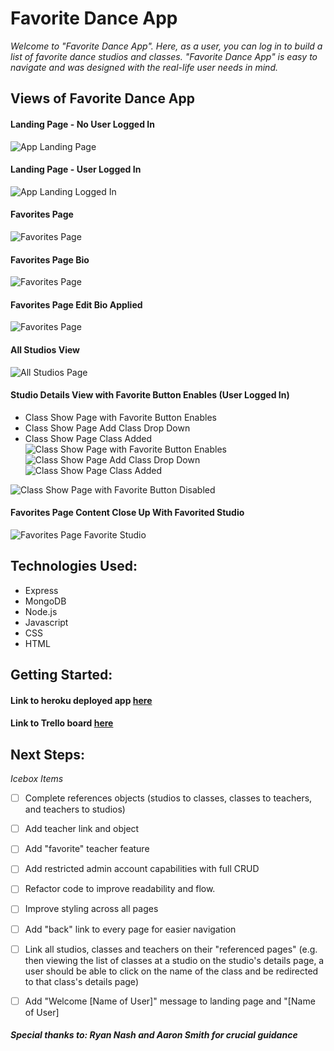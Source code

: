 # Favorite Dance App
_Welcome to "Favorite Dance App". Here, as a user, you can log in to build a list of favorite dance studios and classes. "Favorite Dance App" is easy to navigate and was designed with the real-life user needs in mind._


## Views of Favorite Dance App
#### Landing Page - No User Logged In
![App Landing Page](https://i.imgur.com/CBrauvF.png)
#### Landing Page - User Logged In
![App Landing Logged In](https://i.imgur.com/pkiyLgB.png)
#### Favorites Page
![Favorites Page](https://i.imgur.com/35XeI1k.png)
#### Favorites Page Bio
![Favorites Page](https://i.imgur.com/fKxpBrU.png)
#### Favorites Page Edit Bio Applied
![Favorites Page](https://i.imgur.com/LDUxWjQ.png)
#### All Studios View
![All Studios Page](https://i.imgur.com/DnRw0mv.png)
#### Studio Details View with Favorite Button Enables (User Logged In)
- Class Show Page with Favorite Button Enables
- Class Show Page Add Class Drop Down
- Class Show Page Class Added
![Class Show Page with Favorite Button Enables](https://i.imgur.com/MJOwsHB.png)
![Class Show Page Add Class Drop Down](https://i.imgur.com/QAcpCwT.png)
![Class Show Page Class Added](https://i.imgur.com/q8eF70r.png)

![Class Show Page with Favorite Button Disabled](https://i.imgur.com/74eweqw.png)

#### Favorites Page Content Close Up With Favorited Studio
![Favorites Page Favorite Studio](https://i.imgur.com/VOqbbJ1.png)

## Technologies Used: 
- Express
- MongoDB
- Node.js
- Javascript
- CSS
- HTML

## Getting Started:
#### Link to heroku deployed app [here](https://favorite-dance-app.herokuapp.com/)
#### Link to Trello board [here](https://trello.com/b/e1IPO4E0/sei-project-2-favorite-dance-app)

## Next Steps: 
*Icebox Items*
- [ ] Complete references objects (studios to classes, classes to teachers, and teachers to studios)
- [ ] Add teacher link and object
- [ ] Add "favorite" teacher feature
- [ ] Add restricted admin account capabilities with full CRUD 
- [ ] Refactor code to improve readability and flow.
- [ ] Improve styling across all pages
- [ ] Add "back" link  to every page for easier navigation
- [ ] Link all studios, classes and teachers on their "referenced pages" (e.g. then viewing the list of classes at a studio on the studio's details page, a user should be able to click on the name of the class and be redirected to that  class's details page)
- [ ] Add "Welcome [Name of User]" message to landing page and "[Name of User]


##### Special thanks to: *Ryan Nash* and *Aaron Smith* for crucial guidance